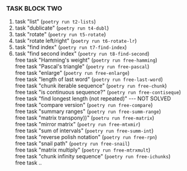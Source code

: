 ### TASK BLOCK TWO 
1. task "list" (`poetry run t2-lists`)  
2. task "dublicate" (`poetry run t4-dubl`)  
3. task "rotate" (`poetry run t5-rotate`)  
4. task "rotate left/right" (`poetry run t6-rotate-lr`)  
5. task "find index" (`poetry run t7-find-index`)  
6. task "find second index" (`poetry run t8-find-second`)  
free task "Hamming's weight" (`poetry run free-hamming`)  
free task "Pascal's triangle" (`poetry run free-pascal`)  
free task "enlarge" (`poetry run free-enlarge`)  
free task "length of last word" (`poetry run free-last-word`)  
free task "chunk iterable sequence" (`poetry run free-chunk`)  
free task "is continuous sequence?" (`poetry run free-contiseque`)  
free task "find longest length (not repeated)" --- NOT SOLVED  
free task "compare version" (`poetry run free-compare`)  
free task "summary ranges" (`poetry run free-summ-range`)  
free task "matrix transpony))" (`poetru run free-matrix`)  
free task "mirror matrix" (`poetry run free-mtxmir`)  
free task "sum of intervals" (`poetry run free-summ-int`)  
free task "reverse polish notation" (`poetry run free-rpn`)  
free task "snail path" (`poetry run free-snail`)  
free task "matrix multiply" (`poetry run free-mtrxmult`)  
free task "chunk infinity sequence" (`poetry run free-ichunks`)  
free task ..  
